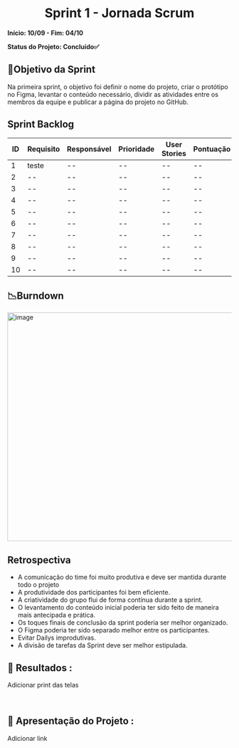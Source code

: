 <h1 align="center"> Sprint 1 - Jornada Scrum </h1>

**Início: 10/09 - Fim: 04/10**

**Status do Projeto: Concluído✅**

<span id="objetivo">
  
## 📌Objetivo da Sprint
Na primeira sprint, o objetivo foi definir o nome do projeto, criar o protótipo no Figma, levantar o conteúdo necessário, dividir as atividades entre os membros da equipe e publicar a página do projeto no GitHub.
<br>

## Sprint Backlog

| ID | Requisito          | Responsável | Prioridade | User Stories                                                 | Pontuação | Definition of Done                                           |
|----|--------------------|-------------|------------|-------------------------------------------------------------|-----------|-------------------------------------------------------------|
| 1  | teste    | --        | --       | -- | --         | -- |
| 2  | --    | --        | --       | -- | --         | -- |
| 3  | --    | --        | --       | -- | --         | -- |
| 4  | --    | --        | --       | -- | --         | -- |
| 5  | --    | --        | --       | -- | --         | -- |
| 6  | --    | --        | --       | -- | --         | -- |
| 7  | --    | --        | --       | -- | --         | -- |
| 8  | --    | --        | --       | -- | --         | -- |
| 9  | --    | --        | --       | -- | --         | -- |
| 10  | --    | --        | --       | -- | --         | -- |



## 📉Burndown

<img width="513" alt="image" src="https://github.com/user-attachments/assets/713183ea-bccf-4bd9-b978-5ce693417c2a">


</br>

## Retrospectiva

* A comunicação do time foi muito produtiva e deve ser mantida durante todo o projeto
* A produtividade dos participantes foi bem eficiente.
* A criatividade do grupo flui de forma contínua durante a sprint.
* O levantamento do conteúdo inicial poderia ter sido feito de maneira mais antecipada e prática.
* Os toques finais de conclusão da sprint poderia ser melhor organizado.
* O Figma poderia ter sido separado melhor entre os participantes.
* Evitar Dailys improdutivas.
* A divisão de tarefas da Sprint deve ser melhor estipulada.
  

## 🔗 Resultados :

Adicionar print das telas

<br>

## 🎥 Apresentação do Projeto :

Adicionar link

<br>
